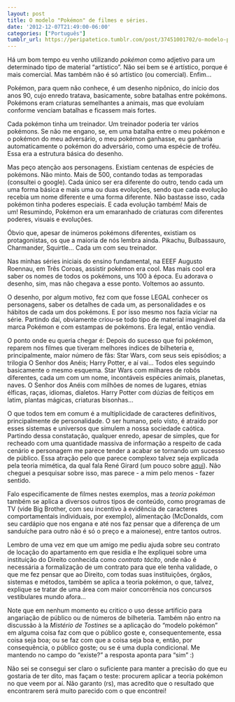 ```yaml
---
layout: post
title: O modelo "Pokémon" de filmes e séries.
date: '2012-12-07T21:49:00-06:00'
categories: ["Português"]
tumblr_url: https://peripatetico.tumblr.com/post/37451001702/o-modelo-pokemon-de-filmes-e-series
---
```

Há um bom tempo eu venho utilizando _pokémon_ como adjetivo para um determinado tipo de material “artístico”. Não sei bem se é artístico, porque é mais comercial. Mas também não é só artístico (ou comercial). Enfim…

Pokémon, para quem não conhece, é um desenho nipônico, do início dos anos 90, cujo enredo tratava, basicamente, sobre batalhas entre pokémons. Pokémons eram criaturas semelhantes a animais, mas que evoluíam conforme venciam batalhas e ficassem mais fortes.

Cada pokémon tinha um treinador. Um treinador poderia ter vários pokémons. Se não me engano, se, em uma batalha entre o meu pokémon e o pokémon do meu adversário, o meu pokémon ganhasse, eu ganharia automaticamente o pokémon do adversário, como uma espécie de troféu. Essa era a estrutura básica do desenho.

Mas peço atenção aos personagens. Existiam centenas de espécies de pokémons. Não minto. Mais de 500, contando todas as temporadas (consultei o google). Cada único ser era diferente do outro, tendo cada um uma forma básica e mais uma ou duas evoluções, sendo que cada evolução recebia um nome diferente e uma forma diferente. Não bastasse isso, cada pokémon tinha poderes especiais. E cada evolução também! Mais de um!&nbsp;Resumindo, Pokémon era um emaranhado de criaturas com diferentes poderes, visuais e evoluções.

Óbvio que, apesar de inúmeros pokémons diferentes, existiam os protagonistas, os que a maioria de nós lembra ainda. Pikachu, Bulbassauro, Charmander, Squirtle… Cada um com seu treinador.

Nas minhas séries iniciais do ensino fundamental, na EEEF Augusto Roennau, em Três Coroas, assistir pokémon era cool. Mas mais cool era saber os nomes de todos os pokémons, uns 100 à época. Eu adorava o desenho, sim, mas não chegava a esse ponto. Voltemos ao assunto.

O desenho, por algum motivo, fez com que fosse LEGAL conhecer os personagens, saber os detalhes de cada um, as personalidades e os hábitos de cada um dos pokémons. E por isso mesmo nos fazia viciar na série. Partindo daí, obviamente criou-se todo tipo de material imaginável da marca Pokémon e com estampas de pokémons. Era legal, então vendia.

O ponto onde eu queria chegar é: Depois do sucesso que foi pokémon, reparem nos filmes que tiveram melhores índices de bilheteria e, principalmente, maior número de fãs: Star Wars, com seus seis episódios; a trilogia O Senhor dos Anéis; Harry Potter, e aí vai… Todos eles seguindo basicamente o mesmo esquema. Star Wars com milhares de robôs diferentes, cada um com um nome, incontáveis espécies animais, planetas, naves. O Senhor dos Anéis com milhões de nomes de lugares, etnias élficas, raças, idiomas, dialetos. Harry Potter com dúzias de feitiços em latim, plantas mágicas, criaturas bisonhas…

O que todos tem em comum é a multiplicidade de caracteres definitivos, principalmente de personalidade. O ser humano, pelo visto, é atraído por esses sistemas e universos que simulem a nossa sociedade caótica. Partindo dessa constatação, qualquer enredo, apesar de simples, que for recheado com uma quantidade massiva de informação a respeito de cada cenário e personagem me parece tender a acabar se tornando um sucesso de público. Essa atração pelo que parece complexo talvez seja explicada pela teoria mimética, da qual fala René Girard (um pouco sobre [aqui](http://revistacult.uol.com.br/home/2010/03/entrevista-rene-girard/)). Não cheguei a pesquisar sobre isso, mas parece - a mim pelo menos - fazer sentido.

Falo especificamente de filmes nestes exemplos, mas a _teoria pokémon_ também se aplica a diversos outros tipos de conteúdo, como programas de TV (vide Big Brother, com seu incentivo à evidência de caracteres comportamentais individuais, por exemplo), alimentação (McDonalds, com seu cardápio que nos engana e até nos faz pensar que a diferença de um sanduíche para outro não é só o preço e a maionese), entre tantos outros.

Lembro de uma vez em que um amigo me pediu ajuda sobre seu contrato de locação do apartamento em que residia e lhe expliquei sobre uma instituição do Direito conhecida como _contrato tácito_, onde não é necessária a formalização de um contrato para que ele tenha validade, o que me fez pensar que ao Direito, com todas suas instituições, órgãos, sistemas e métodos, também se aplica a teoria pokémon, o que, talvez, explique se tratar de uma área com maior concorrência nos concursos vestibulares mundo afora…

Note que em nenhum momento eu critico o uso desse artifício para angariação de público ou de números de bilheteria. Também não entro na discussão à la _Mistério de Tostines_ se a aplicação do “modelo pokémon” em alguma coisa faz com que o público goste e, consequentemente, essa coisa seja boa; ou se faz com que a coisa seja boa e, então, por consequência, o público goste; ou se é uma dupla condicional. Me mantendo no campo do “existe?” a resposta aponta para “sim” :)

Não sei se consegui ser claro o suficiente para manter a precisão do que eu gostaria de ter dito, mas façam o teste: procurem aplicar a teoria pokémon no que veem por aí. Não garanto (rs), mas acredito que o resultado que encontrarem será muito parecido com o que encontrei!

